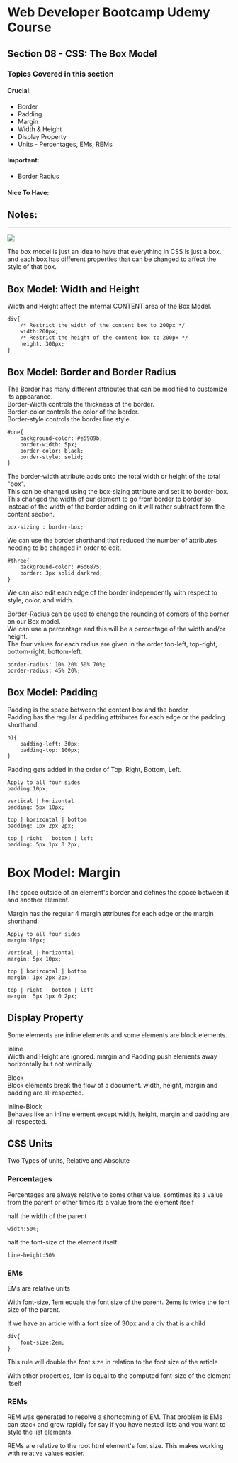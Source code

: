 # Web Developer Bootcamp Udemy Course
## Section 08 - CSS: The Box Model
### Topics Covered in this section

#### Crucial:
- Border
- Padding
- Margin
- Width & Height
- Display Property
- Units - Percentages, EMs, REMs
#### Important:
- Border Radius
#### Nice To Have:

## Notes:
- - -

<img src="https://codinglead.github.io/images/box-model.png">

The box model is just an idea to have that everything in CSS is just a box. and each box has different properties that can be changed to affect the style of that box.

## Box Model: Width and Height
Width and Height affect the internal CONTENT area of the Box Model.
```
div{
    /* Restrict the width of the content box to 200px */
    width:200px;
    /* Restrict the height of the content box to 200px */
    height: 300px;
}
```

## Box Model: Border and Border Radius
The Border has many different attributes that can be modified to customize its appearance.  
Border-Width controls the thickness of the border.  
Border-color controls the color of the border.  
Border-style controls the border line style.
```
#one{
    background-color: #e5989b;
    border-width: 5px;
    border-color: black;
    border-style: solid;
}
```

The border-width attribute adds onto the total width or height of the total "box".  
This can be changed using the box-sizing attribute and set it to border-box. This changed the width of our element to go from border to border so instead of the width of the border adding on it will rather subtract form the content section.
```
box-sizing : border-box;
```

We can use the border shorthand that reduced the number of attributes needing to be changed in order to edit.
```
#three{
    background-color: #6d6875;
    border: 3px solid darkred;
}
```

We can also edit each edge of the border independently with respect to style, color, and width.

Border-Radius can be used to change the rounding of corners of the borner on our Box model.  
We can use a percentage and this will be a percentage of the width and/or height.  
The four values for each radius are given in the order top-left, top-right, bottom-right, bottom-left.

```
border-radius: 10% 20% 50% 70%;
border-radius: 45% 20%;
```

## Box Model: Padding
Padding is the space between the content box and the border  
Padding has the regular 4 padding attributes for each edge or the padding shorthand.

```
h1{
    padding-left: 30px;
    padding-top: 100px;
}
```

Padding gets added in the order of Top, Right, Bottom, Left.

```
Apply to all four sides
padding:10px;

vertical | horizontal
padding: 5px 10px;

top | horizontal | bottom
padding: 1px 2px 2px;

top | right | bottom | left 
padding: 5px 1px 0 2px;
```

# Box Model: Margin
The space outside of an element's border and defines the space between it and another element.

Margin has the regular 4 margin attributes for each edge or the margin shorthand.

```
Apply to all four sides
margin:10px;

vertical | horizontal
margin: 5px 10px;

top | horizontal | bottom
margin: 1px 2px 2px;

top | right | bottom | left 
margin: 5px 1px 0 2px;
```

## Display Property
Some elements are inline elements and some elements are block elements.

Inline  
Width and Height are ignored. margin and Padding push elements away horizontally but not vertically.

Block  
Block elements break the flow of a document. width, height, margin and padding are all respected.

Inline-Block  
Behaves like an inline element except width, height, margin and padding are all respected. 


## CSS Units
Two Types of units, Relative and Absolute

### Percentages 
Percentages are always relative to some other value. somtimes its a value from the parent or other times its a value from the element itself

half the width of the parent
```
width:50%;
```
half the font-size of the element itself
```
line-height:50%
```

### EMs
EMs are relative units

With font-size, 1em equals the font size of the parent. 2ems is twice the font size of the parent.


If we have an article with a font size of 30px and a div that is a child
```
div{
    font-size:2em;
}
```
This rule will double the font size in relation to the font size of the article


With other properties, 1em is equal to the computed font-size of the element itself


### REMs
REM was generated to resolve a shortcoming of EM. That problem is EMs can stack and grow rapidly for say if you have nested lists and you want to style the list elements.

REMs are relative to the root html element's font size. This makes working with relative values easier.